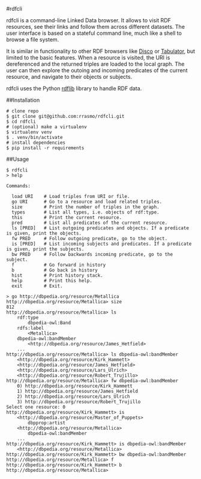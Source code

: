 #rdfcli

rdfcli is a command-line Linked Data browser. It allows to visit RDF resources, see their links and follow them across different datasets. The user interface is based on a stateful command line, much like a shell to browse a file system.

It is similar in functionality to other RDF browsers like [Disco](http://wifo5-03.informatik.uni-mannheim.de/bizer/ng4j/disco/) or [Tabulator](http://www.w3.org/2005/ajar/tab), but limited to the basic features. When a resource is visited, the URI is dereferenced and the returned triples are loaded to the local graph. The user can then explore the outoing and incoming predicates of the current resource, and navigate to their objects or subjects.

rdfcli uses the Python [rdflib](https://github.com/RDFLib/rdflib) library to handle RDF data.

##Installation

```
# clone repo
$ git clone git@github.com:rrasmo/rdfcli.git
$ cd rdfcli
# (optional) make a virtualenv
$ virtualenv venv
$ . venv/bin/activate
# install dependencies
$ pip install -r requirements
```

##Usage

```
$ rdfcli
> help

Commands:

  load URI    # Load triples from URI or file.
  go URI      # Go to a resource and load related triples.
  size        # Print the number of triples in the graph.
  types       # List all types, i.e. objects of rdf:type.
  this        # Print the current resource.
  pred        # List all predicates of the current resource.
  ls [PRED]   # List outgoing predicates and objects. If a predicate is given, print the objects.
  fw PRED     # Follow outgoing predicate, go to the object.
  is [PRED]   # List incoming subjects and predicates. If a predicate is given, print the subjects.
  bw PRED     # Follow backwards incoming predicate, go to the subject.
  f           # Go forward in history
  b           # Go back in history
  hist        # Print history stack.
  help        # Print this help.
  exit        # Exit.

> go http://dbpedia.org/resource/Metallica
http://dbpedia.org/resource/Metallica> size
812
http://dbpedia.org/resource/Metallica> ls
    rdf:type
        dbpedia-owl:Band
    rdfs:label
        <Metallica>
    dbpedia-owl:bandMember
        <http://dbpedia.org/resource/James_Hetfield>
    ...
http://dbpedia.org/resource/Metallica> ls dbpedia-owl:bandMember
    <http://dbpedia.org/resource/Kirk_Hammett>
    <http://dbpedia.org/resource/James_Hetfield>
    <http://dbpedia.org/resource/Lars_Ulrich>
    <http://dbpedia.org/resource/Robert_Trujillo>
http://dbpedia.org/resource/Metallica> fw dbpedia-owl:bandMember
    0) http://dbpedia.org/resource/Kirk_Hammett
    1) http://dbpedia.org/resource/James_Hetfield
    2) http://dbpedia.org/resource/Lars_Ulrich
    3) http://dbpedia.org/resource/Robert_Trujillo
Select one resource: 0
http://dbpedia.org/resource/Kirk_Hammett> is
    <http://dbpedia.org/resource/Master_of_Puppets>
        dbpprop:artist
    <http://dbpedia.org/resource/Metallica>
        dbpedia-owl:bandMember
    ...
http://dbpedia.org/resource/Kirk_Hammett> is dbpedia-owl:bandMember
    <http://dbpedia.org/resource/Metallica>
http://dbpedia.org/resource/Kirk_Hammett> bw dbpedia-owl:bandMember
http://dbpedia.org/resource/Metallica> f
http://dbpedia.org/resource/Kirk_Hammett> b
http://dbpedia.org/resource/Metallica>
```

